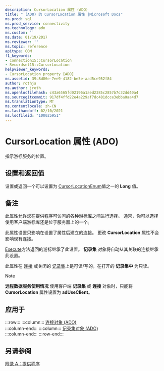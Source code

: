 ```yaml
---
description: CursorLocation 属性 (ADO)
title: " (ADO) 的 CursorLocation 属性 |Microsoft Docs"
ms.prod: sql
ms.prod_service: connectivity
ms.technology: ado
ms.custom: ''
ms.date: 01/19/2017
ms.reviewer: ''
ms.topic: reference
apitype: COM
f1_keywords:
- Connection15::CursorLocation
- Recordset15::CursorLocation
helpviewer_keywords:
- CursorLocation property [ADO]
ms.assetid: 39c8d86e-7ee9-4182-be5e-aad5ce952f84
author: rothja
ms.author: jroth
ms.openlocfilehash: c43a6565fd02196a1aed2385c2857b7c32dd40a4
ms.sourcegitcommit: 917df4ffd22e4a229af7dc481dcce3ebba0aa4d7
ms.translationtype: MT
ms.contentlocale: zh-CN
ms.lasthandoff: 02/10/2021
ms.locfileid: "100025951"
---
```

# <a name="cursorlocation-property-ado"></a>CursorLocation 属性 (ADO)
指示游标服务的位置。  
  
## <a name="settings-and-return-values"></a>设置和返回值  
 设置或返回一个可以设置为 [CursorLocationEnum](./cursorlocationenum.md)值之一的 **Long** 值。  
  
## <a name="remarks"></a>备注  
 此属性允许您在提供程序可访问的各种游标库之间进行选择。 通常，你可以选择使用客户端游标库还是位于服务器上的一个。  
  
 此属性设置只影响在设置了属性后建立的连接。 更改 **CursorLocation** 属性不会影响现有连接。  
  
 [Execute](./execute-method-ado-connection.md)方法返回的游标继承了此设置。 **记录集** 对象将自动从其关联的连接继承此设置。  
  
 此属性在 [连接](./connection-object-ado.md) 或关闭的 [记录集](./recordset-object-ado.md)上是可读/写的，在打开的 **记录集中** 为只读。  
  
> [!NOTE]
>  **远程数据服务使用情况** 使用客户端 **记录集** 或 **连接** 对象时，只能将 **CursorLocation** 属性设置为 **adUseClient**。  
  
## <a name="applies-to"></a>应用于  

:::row:::
    :::column:::
        [连接对象 (ADO)](./connection-object-ado.md)  
    :::column-end:::
    :::column:::
        [记录集对象 (ADO)](./recordset-object-ado.md)  
    :::column-end:::
:::row-end:::

## <a name="see-also"></a>另请参阅  
 [附录 A：提供程序](../../guide/appendixes/appendix-a-providers.md)